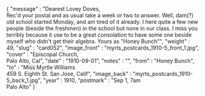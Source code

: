 {
  "message" : "Dearest Lovey Doves,<br>Rec'd your postal and as usual take a week or two to answer. Well, dam(?) old school started Monday, and am tired of it already. I here quite a few new people (beside the freshmen) in the school but none in our class. I miss you terribly because it use to be a great consolation to have some one beside myself who didn't get their algebra. Yours as \"Honey Bunch\"",
  "weight" : 49,
  "slug" : "card052",
  "image_front" : "myrts_postcards_1910-5_front_1.jpg",
  "cover" : "Episcopal Church,<br>Palo Alto, Cal",
  "date" : "1910-09-01",
  "notes" : "",
  "from" : "Honey Bunch",
  "to" : "Miss Myrtle Williams<br> 459 S. Eighth St. San Jose, Calif",
  "image_back" : "myrts_postcards_1910-5_back_1.jpg",
  "year" : 1910,
  "postmark" : "Sep 1, 7am<br>Palo Alto"
}

